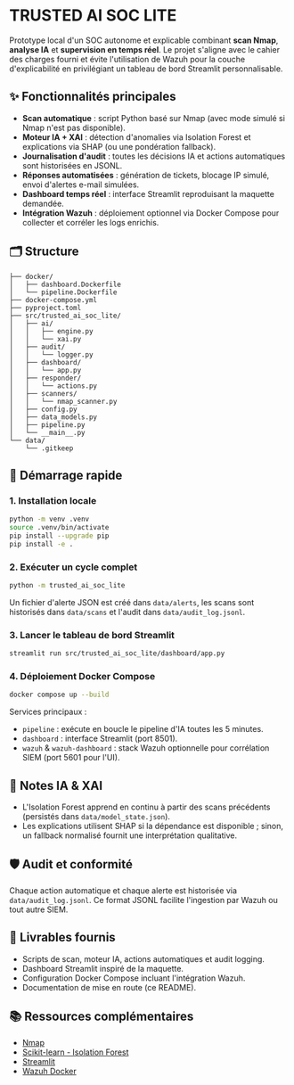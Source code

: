 # TRUSTED AI SOC LITE

Prototype local d'un SOC autonome et explicable combinant **scan Nmap**, **analyse IA** et **supervision en temps réel**. Le projet s'aligne avec le cahier des charges fourni et évite l'utilisation de Wazuh pour la couche d'explicabilité en privilégiant un tableau de bord Streamlit personnalisable.

## ✨ Fonctionnalités principales

- **Scan automatique** : script Python basé sur Nmap (avec mode simulé si Nmap n'est pas disponible).
- **Moteur IA + XAI** : détection d'anomalies via Isolation Forest et explications via SHAP (ou une pondération fallback).
- **Journalisation d'audit** : toutes les décisions IA et actions automatiques sont historisées en JSONL.
- **Réponses automatisées** : génération de tickets, blocage IP simulé, envoi d'alertes e-mail simulées.
- **Dashboard temps réel** : interface Streamlit reproduisant la maquette demandée.
- **Intégration Wazuh** : déploiement optionnel via Docker Compose pour collecter et corréler les logs enrichis.

## 🗂️ Structure

```
├── docker/
│   ├── dashboard.Dockerfile
│   └── pipeline.Dockerfile
├── docker-compose.yml
├── pyproject.toml
├── src/trusted_ai_soc_lite/
│   ├── ai/
│   │   ├── engine.py
│   │   └── xai.py
│   ├── audit/
│   │   └── logger.py
│   ├── dashboard/
│   │   └── app.py
│   ├── responder/
│   │   └── actions.py
│   ├── scanners/
│   │   └── nmap_scanner.py
│   ├── config.py
│   ├── data_models.py
│   ├── pipeline.py
│   └── __main__.py
└── data/
    └── .gitkeep
```

## 🚀 Démarrage rapide

### 1. Installation locale

```bash
python -m venv .venv
source .venv/bin/activate
pip install --upgrade pip
pip install -e .
```

### 2. Exécuter un cycle complet

```bash
python -m trusted_ai_soc_lite
```

Un fichier d'alerte JSON est créé dans `data/alerts`, les scans sont historisés dans `data/scans` et l'audit dans `data/audit_log.jsonl`.

### 3. Lancer le tableau de bord Streamlit

```bash
streamlit run src/trusted_ai_soc_lite/dashboard/app.py
```

### 4. Déploiement Docker Compose

```bash
docker compose up --build
```

Services principaux :

- `pipeline` : exécute en boucle le pipeline d'IA toutes les 5 minutes.
- `dashboard` : interface Streamlit (port 8501).
- `wazuh` & `wazuh-dashboard` : stack Wazuh optionnelle pour corrélation SIEM (port 5601 pour l'UI).

## 🧠 Notes IA & XAI

- L'Isolation Forest apprend en continu à partir des scans précédents (persistés dans `data/model_state.json`).
- Les explications utilisent SHAP si la dépendance est disponible ; sinon, un fallback normalisé fournit une interprétation qualitative.

## 🛡️ Audit et conformité

Chaque action automatique et chaque alerte est historisée via `data/audit_log.jsonl`. Ce format JSONL facilite l'ingestion par Wazuh ou tout autre SIEM.

## 📄 Livrables fournis

- Scripts de scan, moteur IA, actions automatiques et audit logging.
- Dashboard Streamlit inspiré de la maquette.
- Configuration Docker Compose incluant l'intégration Wazuh.
- Documentation de mise en route (ce README).

## 📚 Ressources complémentaires

- [Nmap](https://nmap.org)
- [Scikit-learn - Isolation Forest](https://scikit-learn.org/stable/modules/generated/sklearn.ensemble.IsolationForest.html)
- [Streamlit](https://streamlit.io)
- [Wazuh Docker](https://github.com/wazuh/wazuh-docker)
